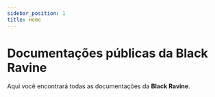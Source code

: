 ```yaml
---
sidebar_position: 1
title: Home
---
```


# Documentações públicas da Black Ravine

Aqui você encontrará todas as documentações da **Black Ravine**.
